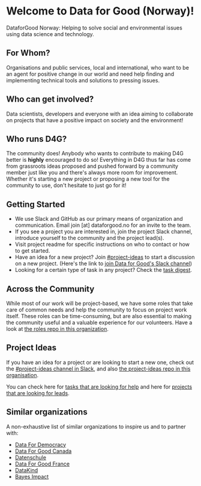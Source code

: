 # Welcome to Data for Good (Norway)!

DataforGood Norway: Helping to solve social and environmental issues using data science and technology.



## For Whom?

Organisations and public services, local and international, who want to be an agent for positive change in our world and need help finding and implementing technical tools and solutions to pressing issues. 



## Who can get involved?

Data scientists, developers and everyone with an idea aiming to collaborate on projects that have a positive impact on society and the environment!


## Who runs D4G?

The community does! Anybody who wants to contribute to making D4G better is **highly** encouraged to do so! Everything in D4G thus far has come from grassroots ideas proposed and pushed forward by a community member just like you and there's always more room for improvement. Whether it's starting a new project or proposing a new tool for the community to use, don't hesitate to just go for it!



## Getting Started  

* We use Slack and GitHub as our primary means of organization and communication. Email join [at] dataforgood.no for an invite to the team.  
* If you see a project you are interested in, join the project Slack channel, introduce yourself to the community and the project lead(s).  
* Visit project readme for specific instructions on who to contact or how to get started.
* Have an idea for a new project? Join [#project-ideas](https://github.com/DataForGood-Norway/project-ideas/issues) to start a discussion on a new project. (Here's the link to [join Data for Good's Slack channel](https://join.slack.com/t/dataforgood-norway/shared_invite/enQtMzY1ODE2OTI1MTY5LWY3YWMyZTkwMDU4NWEyMTcyNDRkNjE2OGQ1ZTBlMmJmODU5Njk3NzVhNWQyNWNhYjZiZjA0ZjQ1NDlmYmFhMTQ))
* Looking for a certain type of task in any project? Check the [task digest](#task-digest).

## Across the Community

While most of our work will be project-based, we have some roles that take care of common needs and help the community to focus on project work itself. These roles can be time-consuming, but are also essential to making the community useful and a valuable experience for our volunteers. Have a look at [the roles repo in this organization](https://github.com/DataForGood-Norway/roles).


## Project Ideas
If you have an idea for a project or are looking to start a new one, check out the [#project-ideas channel in Slack](https://dataforgood-norway.slack.com/messages/C9RN5JPMY/?), and also [the project-ideas repo in this organisation](https://github.com/DataForGood-Norway/project-ideas/issues).

You can check here for [tasks that are looking for help](https://github.com/DataForGood-Norway/project-ideas/issues?q=is%3Aissue+is%3Aopen+label%3A%22help+wanted%22) and here for [projects that are looking for leads](https://github.com/DataForGood-Norway/project-ideas/issues?q=is%3Aissue+is%3Aopen+label%3A%22lead+wanted%22).


## Similar organizations

A non-exhaustive list of similar organizations to inspire us and to partner with:

* [Data For Democracy](http://datafordemocracy.org/)
* [Data For Good Canada](http://dataforgood.ca/)
* [Datenschule](https://datenschule.de/)
* [Data For Good France](http://dataforgood.fr)
* [DataKind](http://www.datakind.org/)
* [Bayes Impact](https://www.bayesimpact.org/)

